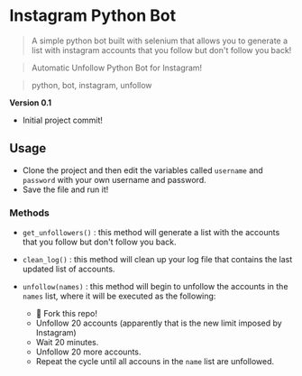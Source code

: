 # Instagram Python Bot

> A simple python bot built with selenium that allows you to generate a list with instagram accounts that you follow but don't follow you back!

> Automatic Unfollow Python Bot for Instagram!

> python, bot, instagram, unfollow

**Version 0.1**

- Initial project commit!

## Usage

- Clone the project and then edit the variables called `username` and `password` with your own username and password.
- Save the file and run it!

### Methods

- `get_unfollowers()` : this method will generate a list with the accounts that you follow but don't follow you back.

- `clean_log()` : this method will clean up your log file that contains the last updated list of accounts.

- `unfollow(names)` : this method will begin to unfollow the accounts in the `names` list, where it will be executed as the following:
    - 🍴 Fork this repo!
    - Unfollow 20 accounts (apparently that is the new limit imposed by Instagram)
    - Wait 20 minutes.
    - Unfollow 20 more accounts.
    - Repeat the cycle until all accouns in the `name` list are unfollowed.















